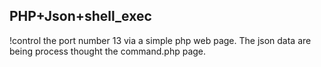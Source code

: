 PHP+Json+shell_exec
-------------------

!control the port number 13 via a simple php web page.
The json data are being process thought the command.php page.
